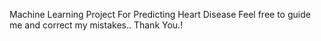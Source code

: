 Machine Learning Project For Predicting Heart Disease 
Feel free to guide me and correct my mistakes..
Thank You.!
